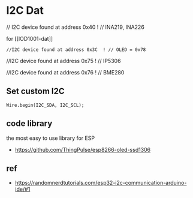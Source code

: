 
# I2C Dat 

// I2C device found at address 0x40  !  // INA219, INA226

for [[IOD1001-dat]]

    //I2C device found at address 0x3C  ! // OLED = 0x78

//I2C device found at address 0x75  ! // IP5306

//I2C device found at address 0x76  ! // BME280


## Set custom I2C 

    Wire.begin(I2C_SDA, I2C_SCL);


## code library 

the most easy to use library for ESP
- https://github.com/ThingPulse/esp8266-oled-ssd1306

## ref 

- https://randomnerdtutorials.com/esp32-i2c-communication-arduino-ide/#1